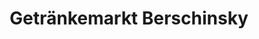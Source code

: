 ---
title: "Getränkemarkt Berschinsky"
url: /nuernberg/getraenkemarkt-berschinsky/
shop: Spirituosen
---